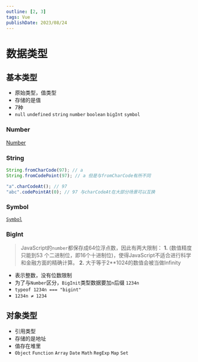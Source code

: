 ```yaml
---
outline: [2, 3]
tags: Vue
publishDate: 2023/08/24
---
```


# 数据类型

## 基本类型

- 原始类型，值类型
- 存储的是值
- 7种
- `null` `undefined` `string` `number` `boolean` `bigInt` `symbol`

### Number

[Number](https://www.notion.so/Number-55b28d16e2eb40de88dd9016eb74803a?pvs=21)

### String

```js
String.fromCharCode(97); // a
String.fromCodePoint(97); // a 但是与fromCharCode有所不同

"a".charCodeAt(); // 97
"abc".codePointAt(0); // 97 与charCodeAt在大部分场景可以互换
```

### Symbol

[`Symbol`](https://www.notion.so/Symbol-ea8072633c344b0bb3c6e5b97550b204?pvs=21) 

### BigInt

> JavaScript的`number`都保存成64位浮点数，因此有两大限制：
**1.** (数值精度只能到53 个二进制位，即16个十进制位)，使得JavaScript不适合进行科学和金融方面的精确计算。
**2.** 大于等于2**1024的数值会被当做Infinity
> 
- 表示整数，没有位数限制
- 为了与`Number`区分，`BigInit`类型数据要加`n`后缀 `1234n`
- `typeof 1234n === "bigint"`
- `1234n ≠ 1234`

## 对象类型

- 引用类型
- 存储的是地址
- 值存在堆里
- `Object` `Function` `Array` `Date` `Math` `RegExp` `Map` `Set`